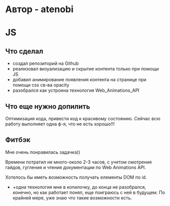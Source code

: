 # Автор - atenobi
# JS

## Что сделал

* создал репозиторий на Github
* реализовал визуализацию и скрытие контента только при помощи JS
* добавил анимирование появления контента на странице при помощи 
css св-ва opacity
* разобрался как устроена технология Web_Animations_API

## Что еще нужно допилить

Оптимизация кода, привести код к красивому состоянию. Сейчас всю работу
выполняет одна ф-я, что не есть хорошо!!!

## Фитбэк

Мне очень понравилась задачка))

Времени потратил не много-около 2-3 часов, с учетом смотрения гайдов, 
гугления и чтения документации по Web Animations API.

Хотелось бы иметь возможность получать елементы DOM по id.

+ +одна технология мне в копилочку, до конца не разобрался, конечно, 
но как работает понял, еще поиграюсь с ней в будущем. По крайней мере,
уже знаю что такие возможности есть. 
